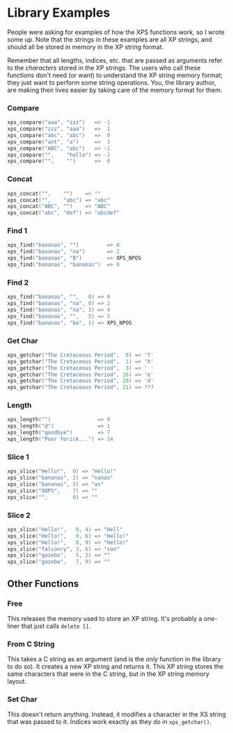 # Library Examples

People were asking for examples of  how the XPS functions work,  so I wrote some
up.  Note that the strings in these examples are  all XP strings, and should all
be stored in memory in the XP string format.

Remember that all lengths,  indices,  etc. that are passed as arguments refer to
the  _characters_  stored in the XP strings.  The users who call these functions
don't need  (or want)  to understand the XP string memory format; they just want
to perform some  string operations.  You,  the library author,  are making their
lives easier by taking care of the memory format for them.

### Compare

```cpp
xps_compare("aaa", "zzz")   => -1
xps_compare("zzz", "aaa")   =>  1
xps_compare("abc", "abc")   =>  0
xps_compare("ant", "a")     =>  1
xps_compare("ABC", "abc")   => -1
xps_compare("",    "hello") => -1
xps_compare("",    "")      =>  0
```

### Concat

```cpp
xps_concat("",    "")    => ""
xps_concat("",    "abc") => "abc"
xps_concat("ABC", "")    => "ABC"
xps_concat("abc", "def") => "abcdef"
```

### Find 1

```cpp
xps_find("bananas", "")         => 0
xps_find("bananas", "na")       => 2
xps_find("bananas", "B")        => XPS_NPOS
xps_find("bananas", "bananas")  => 0
```

### Find 2

```cpp
xps_find("bananas", "",   0) => 0
xps_find("bananas", "na", 0) => 2
xps_find("bananas", "na", 3) => 4
xps_find("bananas", "",   5) => 5
xps_find("bananas", "ba", 1) => XPS_NPOS
```

### Get Char

```cpp
xps_getchar("The Cretaceous Period",  0) => 'T'
xps_getchar("The Cretaceous Period",  1) => 'h'
xps_getchar("The Cretaceous Period",  3) => ' '
xps_getchar("The Cretaceous Period", 16) => 'e'
xps_getchar("The Cretaceous Period", 20) => 'd'
xps_getchar("The Cretaceous Period", 21) => ???
```

### Length

```cpp
xps_length("")               => 0
xps_length("@")              => 1
xps_length("goodbye")        => 7
xps_length("Poor Yorick...") => 14
```

### Slice 1

```cpp
xps_slice("Hello!",  0) => "Hello!"
xps_slice("bananas", 2) => "nanas"
xps_slice("bananas", 5) => "as"
xps_slice("OOPS",    7) => ""
xps_slice("",        0) => ""
```

### Slice 2

```cpp
xps_slice("Hello!",   0, 4) => "Hell"
xps_slice("Hello!",   0, 6) => "Hello!"
xps_slice("Hello!",   0, 9) => "Hello!"
xps_slice("falconry", 3, 6) => "con"
xps_slice("gazebo",   5, 2) => ""
xps_slice("gazebo",   7, 9) => ""
```


## Other Functions

### Free

This releases  the memory used to store an XP string.  It's probably a one-liner
that just calls `delete []`.


### From C String

This takes a C string as an argument  (and is the _only_ function in the library
to do so).  It creates a new XP string and returns it. This XP string stores the
same characters that were in the C string, but in the XP string memory layout.


### Set Char

This doesn't return anything.  Instead, it modifies a character in the XS string
that was passed to it.  Indices work exactly as they do in `xps_getchar()`.
